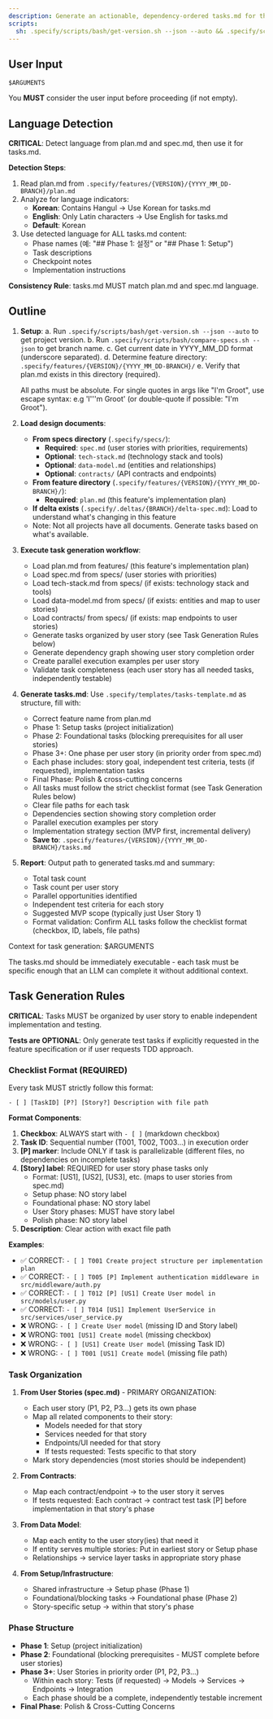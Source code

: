 ```yaml
---
description: Generate an actionable, dependency-ordered tasks.md for the feature based on available design artifacts.
scripts:
  sh: .specify/scripts/bash/get-version.sh --json --auto && .specify/scripts/bash/compare-specs.sh --json
---
```


## User Input

```text
$ARGUMENTS
```

You **MUST** consider the user input before proceeding (if not empty).

## Language Detection

**CRITICAL**: Detect language from plan.md and spec.md, then use it for tasks.md.

**Detection Steps**:
1. Read plan.md from `.specify/features/{VERSION}/{YYYY_MM_DD-BRANCH}/plan.md`
2. Analyze for language indicators:
   - **Korean**: Contains Hangul → Use Korean for tasks.md
   - **English**: Only Latin characters → Use English for tasks.md
   - **Default**: Korean
3. Use detected language for ALL tasks.md content:
   - Phase names (예: "## Phase 1: 설정" or "## Phase 1: Setup")
   - Task descriptions
   - Checkpoint notes
   - Implementation instructions

**Consistency Rule**: tasks.md MUST match plan.md and spec.md language.

## Outline

1. **Setup**: 
   a. Run `.specify/scripts/bash/get-version.sh --json --auto` to get project version.
   b. Run `.specify/scripts/bash/compare-specs.sh --json` to get branch name.
   c. Get current date in YYYY_MM_DD format (underscore separated).
   d. Determine feature directory: `.specify/features/{VERSION}/{YYYY_MM_DD-BRANCH}/`
   e. Verify that plan.md exists in this directory (required).
   
   All paths must be absolute. For single quotes in args like "I'm Groot", use escape syntax: e.g 'I'\''m Groot' (or double-quote if possible: "I'm Groot").

2. **Load design documents**: 
   - **From specs directory** (`.specify/specs/`):
     * **Required**: `spec.md` (user stories with priorities, requirements)
     * **Optional**: `tech-stack.md` (technology stack and tools)
     * **Optional**: `data-model.md` (entities and relationships)
     * **Optional**: `contracts/` (API contracts and endpoints)
   - **From feature directory** (`.specify/features/{VERSION}/{YYYY_MM_DD-BRANCH}/`):
     * **Required**: `plan.md` (this feature's implementation plan)
   - **If delta exists** (`.specify/.deltas/{BRANCH}/delta-spec.md`): Load to understand what's changing in this feature
   - Note: Not all projects have all documents. Generate tasks based on what's available.

3. **Execute task generation workflow**:
   - Load plan.md from features/ (this feature's implementation plan)
   - Load spec.md from specs/ (user stories with priorities)
   - Load tech-stack.md from specs/ (if exists: technology stack and tools)
   - Load data-model.md from specs/ (if exists: entities and map to user stories)
   - Load contracts/ from specs/ (if exists: map endpoints to user stories)
   - Generate tasks organized by user story (see Task Generation Rules below)
   - Generate dependency graph showing user story completion order
   - Create parallel execution examples per user story
   - Validate task completeness (each user story has all needed tasks, independently testable)

4. **Generate tasks.md**: Use `.specify/templates/tasks-template.md` as structure, fill with:
   - Correct feature name from plan.md
   - Phase 1: Setup tasks (project initialization)
   - Phase 2: Foundational tasks (blocking prerequisites for all user stories)
   - Phase 3+: One phase per user story (in priority order from spec.md)
   - Each phase includes: story goal, independent test criteria, tests (if requested), implementation tasks
   - Final Phase: Polish & cross-cutting concerns
   - All tasks must follow the strict checklist format (see Task Generation Rules below)
   - Clear file paths for each task
   - Dependencies section showing story completion order
   - Parallel execution examples per story
   - Implementation strategy section (MVP first, incremental delivery)
   - **Save to**: `.specify/features/{VERSION}/{YYYY_MM_DD-BRANCH}/tasks.md`

5. **Report**: Output path to generated tasks.md and summary:
   - Total task count
   - Task count per user story
   - Parallel opportunities identified
   - Independent test criteria for each story
   - Suggested MVP scope (typically just User Story 1)
   - Format validation: Confirm ALL tasks follow the checklist format (checkbox, ID, labels, file paths)

Context for task generation: $ARGUMENTS

The tasks.md should be immediately executable - each task must be specific enough that an LLM can complete it without additional context.

## Task Generation Rules

**CRITICAL**: Tasks MUST be organized by user story to enable independent implementation and testing.

**Tests are OPTIONAL**: Only generate test tasks if explicitly requested in the feature specification or if user requests TDD approach.

### Checklist Format (REQUIRED)

Every task MUST strictly follow this format:

```text
- [ ] [TaskID] [P?] [Story?] Description with file path
```

**Format Components**:

1. **Checkbox**: ALWAYS start with `- [ ]` (markdown checkbox)
2. **Task ID**: Sequential number (T001, T002, T003...) in execution order
3. **[P] marker**: Include ONLY if task is parallelizable (different files, no dependencies on incomplete tasks)
4. **[Story] label**: REQUIRED for user story phase tasks only
   - Format: [US1], [US2], [US3], etc. (maps to user stories from spec.md)
   - Setup phase: NO story label
   - Foundational phase: NO story label  
   - User Story phases: MUST have story label
   - Polish phase: NO story label
5. **Description**: Clear action with exact file path

**Examples**:

- ✅ CORRECT: `- [ ] T001 Create project structure per implementation plan`
- ✅ CORRECT: `- [ ] T005 [P] Implement authentication middleware in src/middleware/auth.py`
- ✅ CORRECT: `- [ ] T012 [P] [US1] Create User model in src/models/user.py`
- ✅ CORRECT: `- [ ] T014 [US1] Implement UserService in src/services/user_service.py`
- ❌ WRONG: `- [ ] Create User model` (missing ID and Story label)
- ❌ WRONG: `T001 [US1] Create model` (missing checkbox)
- ❌ WRONG: `- [ ] [US1] Create User model` (missing Task ID)
- ❌ WRONG: `- [ ] T001 [US1] Create model` (missing file path)

### Task Organization

1. **From User Stories (spec.md)** - PRIMARY ORGANIZATION:
   - Each user story (P1, P2, P3...) gets its own phase
   - Map all related components to their story:
     - Models needed for that story
     - Services needed for that story
     - Endpoints/UI needed for that story
     - If tests requested: Tests specific to that story
   - Mark story dependencies (most stories should be independent)
   
2. **From Contracts**:
   - Map each contract/endpoint → to the user story it serves
   - If tests requested: Each contract → contract test task [P] before implementation in that story's phase
   
3. **From Data Model**:
   - Map each entity to the user story(ies) that need it
   - If entity serves multiple stories: Put in earliest story or Setup phase
   - Relationships → service layer tasks in appropriate story phase
   
4. **From Setup/Infrastructure**:
   - Shared infrastructure → Setup phase (Phase 1)
   - Foundational/blocking tasks → Foundational phase (Phase 2)
   - Story-specific setup → within that story's phase

### Phase Structure

- **Phase 1**: Setup (project initialization)
- **Phase 2**: Foundational (blocking prerequisites - MUST complete before user stories)
- **Phase 3+**: User Stories in priority order (P1, P2, P3...)
  - Within each story: Tests (if requested) → Models → Services → Endpoints → Integration
  - Each phase should be a complete, independently testable increment
- **Final Phase**: Polish & Cross-Cutting Concerns
